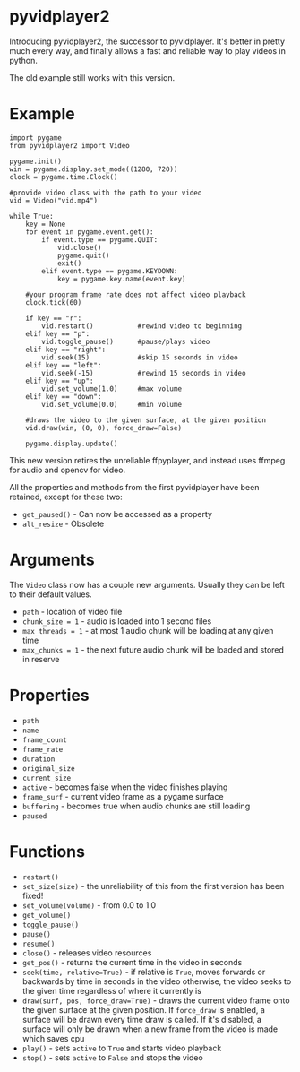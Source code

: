 # pyvidplayer2
Introducing pyvidplayer2, the successor to pyvidplayer. It's better in
pretty much every way, and finally allows a fast and reliable way to play 
videos in python.

The old example still works with this version.

# **Example**
```
import pygame
from pyvidplayer2 import Video

pygame.init()
win = pygame.display.set_mode((1280, 720))
clock = pygame.time.Clock()

#provide video class with the path to your video
vid = Video("vid.mp4")

while True:
    key = None
    for event in pygame.event.get():
        if event.type == pygame.QUIT:
            vid.close()
            pygame.quit()
            exit()
        elif event.type == pygame.KEYDOWN:
            key = pygame.key.name(event.key)
    
    #your program frame rate does not affect video playback
    clock.tick(60)
    
    if key == "r":
        vid.restart()           #rewind video to beginning
    elif key == "p":
        vid.toggle_pause()      #pause/plays video
    elif key == "right":
        vid.seek(15)            #skip 15 seconds in video
    elif key == "left":
        vid.seek(-15)           #rewind 15 seconds in video
    elif key == "up":
        vid.set_volume(1.0)     #max volume
    elif key == "down":
        vid.set_volume(0.0)     #min volume
        
    #draws the video to the given surface, at the given position
    vid.draw(win, (0, 0), force_draw=False)
    
    pygame.display.update()
```

This new version retires the unreliable ffpyplayer, and instead uses ffmpeg
for audio and opencv for video.

All the properties and methods from the first pyvidplayer have been retained,
except for these two:

 - ```get_paused()``` - Can now be accessed as a property
 - ```alt_resize``` - Obsolete

# Arguments
The ```Video``` class now has a couple new arguments. Usually they can be left to their default values.

- ```path``` - location of video file
- ```chunk_size = 1``` - audio is loaded into 1 second files
- ```max_threads = 1``` - at most 1 audio chunk will be loading at any given time
- ```max_chunks = 1``` - the next future audio chunk will be loaded and stored in reserve

# Properties
- ```path```
- ```name```
- ```frame_count```
- ```frame_rate```
- ```duration```
- ```original_size```
- ```current_size```
- ```active``` - becomes false when the video finishes playing
- ```frame_surf``` - current video frame as a pygame surface 
- ```buffering``` - becomes true when audio chunks are still loading
- ```paused```
                     
# Functions
- ```restart()```
- ```set_size(size)``` - the unreliability of this from the first version has been fixed!
- ```set_volume(volume)``` - from 0.0 to 1.0
- ```get_volume()```
- ```toggle_pause()```
- ```pause()```
- ```resume()```
- ```close()``` - releases video resources
- ```get_pos()```          - returns the current time in the video in seconds
- ```seek(time, relative=True)``` - if relative is ```True```, moves forwards or backwards by time in seconds in the video
                                    otherwise, the video seeks to the given time regardless of where it currently is
- ```draw(surf, pos, force_draw=True)``` - draws the current video frame onto the given surface at the given position. If
                                          ```force_draw``` is enabled, a surface will be drawn every time draw is called. If it's
                                          disabled, a surface will only be drawn when a new frame from the video is made which saves cpu
 - ```play()``` - sets ```active``` to ```True``` and starts video playback
 - ```stop()``` - sets ```active``` to ```False``` and stops the video
